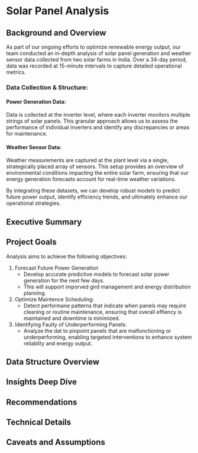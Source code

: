 # Solar Panel Analysis
 

## Background and Overview
As part of our ongoing efforts to optimize renewable energy output, our team conducted an in-depth analysis of solar panel generation and weather sensor data collected from two solar farms in India. Over a 34-day period, data was recorded at 15-minute intervals to capture detailed operational metrics.

### Data Collection & Structure:

#### Power Generation Data:
 Data is collected at the inverter level, where each inverter monitors multiple strings of solar panels. This granular approach allows us to assess the performance of individual inverters and identify any discrepancies or areas for maintenance.  

#### Weather Sensor Data:
Weather measurements are captured at the plant level via a single, strategically placed array of sensors. This setup provides an overview of environmental conditions impacting the entire solar farm, ensuring that our energy generation forecasts account for real-time weather variations.

By integrating these datasets, we can develop robust models to predict future power output, identify efficiency trends, and ultimately enhance our operational strategies.

## Executive Summary


## Project Goals
Analysis aims to achieve the following objectives:
1. Forecast Future Power Generation
    - Develop accurate predictive models to forecast solar power generation for the next few days.
    - This will support imporved gird management and energy distribution planning.
2. Optimize Maintence Scheduling:
    - Detect performane patterns that indicate when panels may require cleaning or routine maintenance, ensuring that overall effiency is maintained and downtime is minimized.
3. Identifying Faulty of Underperforming Panels:
    - Analyze the dat to pinpoint panels that are malfunctioning or underperforming, enabling targeted interventions to enhance system reliablity and energy output.

## Data Structure Overview

## Insights Deep Dive

## Recommendations

## Technical Details

## Caveats and Assumptions




